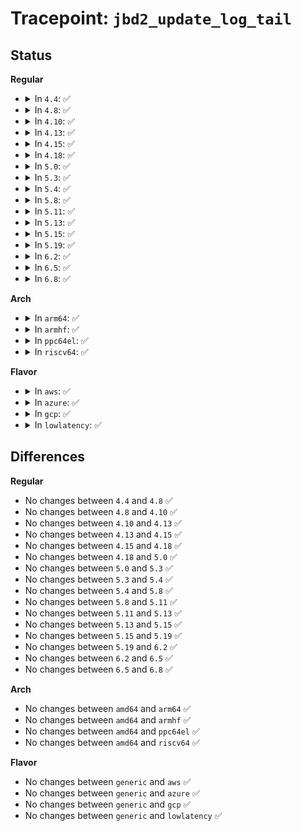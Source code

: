 # Tracepoint: <code>jbd2_update_log_tail</code>

## Status
<b>Regular</b>
<ul>
<li>
<details>
<summary>In <code>4.4</code>: ✅</summary>

Event:

```c
struct trace_event_raw_jbd2_update_log_tail {
    struct trace_entry ent;
    dev_t dev;
    tid_t tail_sequence;
    tid_t first_tid;
    long unsigned int block_nr;
    long unsigned int freed;
    char __data[0];
};
```
Function:

```c
void trace_event_raw_event_jbd2_update_log_tail(void *__data, journal_t *journal, tid_t first_tid, long unsigned int block_nr, long unsigned int freed);
```
</details>
</li>
<li>
<details>
<summary>In <code>4.8</code>: ✅</summary>

Event:

```c
struct trace_event_raw_jbd2_update_log_tail {
    struct trace_entry ent;
    dev_t dev;
    tid_t tail_sequence;
    tid_t first_tid;
    long unsigned int block_nr;
    long unsigned int freed;
    char __data[0];
};
```
Function:

```c
void trace_event_raw_event_jbd2_update_log_tail(void *__data, journal_t *journal, tid_t first_tid, long unsigned int block_nr, long unsigned int freed);
```
</details>
</li>
<li>
<details>
<summary>In <code>4.10</code>: ✅</summary>

Event:

```c
struct trace_event_raw_jbd2_update_log_tail {
    struct trace_entry ent;
    dev_t dev;
    tid_t tail_sequence;
    tid_t first_tid;
    long unsigned int block_nr;
    long unsigned int freed;
    char __data[0];
};
```
Function:

```c
void trace_event_raw_event_jbd2_update_log_tail(void *__data, journal_t *journal, tid_t first_tid, long unsigned int block_nr, long unsigned int freed);
```
</details>
</li>
<li>
<details>
<summary>In <code>4.13</code>: ✅</summary>

Event:

```c
struct trace_event_raw_jbd2_update_log_tail {
    struct trace_entry ent;
    dev_t dev;
    tid_t tail_sequence;
    tid_t first_tid;
    long unsigned int block_nr;
    long unsigned int freed;
    char __data[0];
};
```
Function:

```c
void trace_event_raw_event_jbd2_update_log_tail(void *__data, journal_t *journal, tid_t first_tid, long unsigned int block_nr, long unsigned int freed);
```
</details>
</li>
<li>
<details>
<summary>In <code>4.15</code>: ✅</summary>

Event:

```c
struct trace_event_raw_jbd2_update_log_tail {
    struct trace_entry ent;
    dev_t dev;
    tid_t tail_sequence;
    tid_t first_tid;
    long unsigned int block_nr;
    long unsigned int freed;
    char __data[0];
};
```
Function:

```c
void trace_event_raw_event_jbd2_update_log_tail(void *__data, journal_t *journal, tid_t first_tid, long unsigned int block_nr, long unsigned int freed);
```
</details>
</li>
<li>
<details>
<summary>In <code>4.18</code>: ✅</summary>

Event:

```c
struct trace_event_raw_jbd2_update_log_tail {
    struct trace_entry ent;
    dev_t dev;
    tid_t tail_sequence;
    tid_t first_tid;
    long unsigned int block_nr;
    long unsigned int freed;
    char __data[0];
};
```
Function:

```c
void trace_event_raw_event_jbd2_update_log_tail(void *__data, journal_t *journal, tid_t first_tid, long unsigned int block_nr, long unsigned int freed);
```
</details>
</li>
<li>
<details>
<summary>In <code>5.0</code>: ✅</summary>

Event:

```c
struct trace_event_raw_jbd2_update_log_tail {
    struct trace_entry ent;
    dev_t dev;
    tid_t tail_sequence;
    tid_t first_tid;
    long unsigned int block_nr;
    long unsigned int freed;
    char __data[0];
};
```
Function:

```c
void trace_event_raw_event_jbd2_update_log_tail(void *__data, journal_t *journal, tid_t first_tid, long unsigned int block_nr, long unsigned int freed);
```
</details>
</li>
<li>
<details>
<summary>In <code>5.3</code>: ✅</summary>

Event:

```c
struct trace_event_raw_jbd2_update_log_tail {
    struct trace_entry ent;
    dev_t dev;
    tid_t tail_sequence;
    tid_t first_tid;
    long unsigned int block_nr;
    long unsigned int freed;
    char __data[0];
};
```
Function:

```c
void trace_event_raw_event_jbd2_update_log_tail(void *__data, journal_t *journal, tid_t first_tid, long unsigned int block_nr, long unsigned int freed);
```
</details>
</li>
<li>
<details>
<summary>In <code>5.4</code>: ✅</summary>

Event:

```c
struct trace_event_raw_jbd2_update_log_tail {
    struct trace_entry ent;
    dev_t dev;
    tid_t tail_sequence;
    tid_t first_tid;
    long unsigned int block_nr;
    long unsigned int freed;
    char __data[0];
};
```
Function:

```c
void trace_event_raw_event_jbd2_update_log_tail(void *__data, journal_t *journal, tid_t first_tid, long unsigned int block_nr, long unsigned int freed);
```
</details>
</li>
<li>
<details>
<summary>In <code>5.8</code>: ✅</summary>

Event:

```c
struct trace_event_raw_jbd2_update_log_tail {
    struct trace_entry ent;
    dev_t dev;
    tid_t tail_sequence;
    tid_t first_tid;
    long unsigned int block_nr;
    long unsigned int freed;
    char __data[0];
};
```
Function:

```c
void trace_event_raw_event_jbd2_update_log_tail(void *__data, journal_t *journal, tid_t first_tid, long unsigned int block_nr, long unsigned int freed);
```
</details>
</li>
<li>
<details>
<summary>In <code>5.11</code>: ✅</summary>

Event:

```c
struct trace_event_raw_jbd2_update_log_tail {
    struct trace_entry ent;
    dev_t dev;
    tid_t tail_sequence;
    tid_t first_tid;
    long unsigned int block_nr;
    long unsigned int freed;
    char __data[0];
};
```
Function:

```c
void trace_event_raw_event_jbd2_update_log_tail(void *__data, journal_t *journal, tid_t first_tid, long unsigned int block_nr, long unsigned int freed);
```
</details>
</li>
<li>
<details>
<summary>In <code>5.13</code>: ✅</summary>

Event:

```c
struct trace_event_raw_jbd2_update_log_tail {
    struct trace_entry ent;
    dev_t dev;
    tid_t tail_sequence;
    tid_t first_tid;
    long unsigned int block_nr;
    long unsigned int freed;
    char __data[0];
};
```
Function:

```c
void trace_event_raw_event_jbd2_update_log_tail(void *__data, journal_t *journal, tid_t first_tid, long unsigned int block_nr, long unsigned int freed);
```
</details>
</li>
<li>
<details>
<summary>In <code>5.15</code>: ✅</summary>

Event:

```c
struct trace_event_raw_jbd2_update_log_tail {
    struct trace_entry ent;
    dev_t dev;
    tid_t tail_sequence;
    tid_t first_tid;
    long unsigned int block_nr;
    long unsigned int freed;
    char __data[0];
};
```
Function:

```c
void trace_event_raw_event_jbd2_update_log_tail(void *__data, journal_t *journal, tid_t first_tid, long unsigned int block_nr, long unsigned int freed);
```
</details>
</li>
<li>
<details>
<summary>In <code>5.19</code>: ✅</summary>

Event:

```c
struct trace_event_raw_jbd2_update_log_tail {
    struct trace_entry ent;
    dev_t dev;
    tid_t tail_sequence;
    tid_t first_tid;
    long unsigned int block_nr;
    long unsigned int freed;
    char __data[0];
};
```
Function:

```c
void trace_event_raw_event_jbd2_update_log_tail(void *__data, journal_t *journal, tid_t first_tid, long unsigned int block_nr, long unsigned int freed);
```
</details>
</li>
<li>
<details>
<summary>In <code>6.2</code>: ✅</summary>

Event:

```c
struct trace_event_raw_jbd2_update_log_tail {
    struct trace_entry ent;
    dev_t dev;
    tid_t tail_sequence;
    tid_t first_tid;
    long unsigned int block_nr;
    long unsigned int freed;
    char __data[0];
};
```
Function:

```c
void trace_event_raw_event_jbd2_update_log_tail(void *__data, journal_t *journal, tid_t first_tid, long unsigned int block_nr, long unsigned int freed);
```
</details>
</li>
<li>
<details>
<summary>In <code>6.5</code>: ✅</summary>

Event:

```c
struct trace_event_raw_jbd2_update_log_tail {
    struct trace_entry ent;
    dev_t dev;
    tid_t tail_sequence;
    tid_t first_tid;
    long unsigned int block_nr;
    long unsigned int freed;
    char __data[0];
};
```
Function:

```c
void trace_event_raw_event_jbd2_update_log_tail(void *__data, journal_t *journal, tid_t first_tid, long unsigned int block_nr, long unsigned int freed);
```
</details>
</li>
<li>
<details>
<summary>In <code>6.8</code>: ✅</summary>

Event:

```c
struct trace_event_raw_jbd2_update_log_tail {
    struct trace_entry ent;
    dev_t dev;
    tid_t tail_sequence;
    tid_t first_tid;
    long unsigned int block_nr;
    long unsigned int freed;
    char __data[0];
};
```
Function:

```c
void trace_event_raw_event_jbd2_update_log_tail(void *__data, journal_t *journal, tid_t first_tid, long unsigned int block_nr, long unsigned int freed);
```
</details>
</li>
</ul>
<b>Arch</b>
<ul>
<li>
<details>
<summary>In <code>arm64</code>: ✅</summary>

Event:

```c
struct trace_event_raw_jbd2_update_log_tail {
    struct trace_entry ent;
    dev_t dev;
    tid_t tail_sequence;
    tid_t first_tid;
    long unsigned int block_nr;
    long unsigned int freed;
    char __data[0];
};
```
Function:

```c
void trace_event_raw_event_jbd2_update_log_tail(void *__data, journal_t *journal, tid_t first_tid, long unsigned int block_nr, long unsigned int freed);
```
</details>
</li>
<li>
<details>
<summary>In <code>armhf</code>: ✅</summary>

Event:

```c
struct trace_event_raw_jbd2_update_log_tail {
    struct trace_entry ent;
    dev_t dev;
    tid_t tail_sequence;
    tid_t first_tid;
    long unsigned int block_nr;
    long unsigned int freed;
    char __data[0];
};
```
Function:

```c
void trace_event_raw_event_jbd2_update_log_tail(void *__data, journal_t *journal, tid_t first_tid, long unsigned int block_nr, long unsigned int freed);
```
</details>
</li>
<li>
<details>
<summary>In <code>ppc64el</code>: ✅</summary>

Event:

```c
struct trace_event_raw_jbd2_update_log_tail {
    struct trace_entry ent;
    dev_t dev;
    tid_t tail_sequence;
    tid_t first_tid;
    long unsigned int block_nr;
    long unsigned int freed;
    char __data[0];
};
```
Function:

```c
void trace_event_raw_event_jbd2_update_log_tail(void *__data, journal_t *journal, tid_t first_tid, long unsigned int block_nr, long unsigned int freed);
```
</details>
</li>
<li>
<details>
<summary>In <code>riscv64</code>: ✅</summary>

Event:

```c
struct trace_event_raw_jbd2_update_log_tail {
    struct trace_entry ent;
    dev_t dev;
    tid_t tail_sequence;
    tid_t first_tid;
    long unsigned int block_nr;
    long unsigned int freed;
    char __data[0];
};
```
Function:

```c
void trace_event_raw_event_jbd2_update_log_tail(void *__data, journal_t *journal, tid_t first_tid, long unsigned int block_nr, long unsigned int freed);
```
</details>
</li>
</ul>
<b>Flavor</b>
<ul>
<li>
<details>
<summary>In <code>aws</code>: ✅</summary>

Event:

```c
struct trace_event_raw_jbd2_update_log_tail {
    struct trace_entry ent;
    dev_t dev;
    tid_t tail_sequence;
    tid_t first_tid;
    long unsigned int block_nr;
    long unsigned int freed;
    char __data[0];
};
```
Function:

```c
void trace_event_raw_event_jbd2_update_log_tail(void *__data, journal_t *journal, tid_t first_tid, long unsigned int block_nr, long unsigned int freed);
```
</details>
</li>
<li>
<details>
<summary>In <code>azure</code>: ✅</summary>

Event:

```c
struct trace_event_raw_jbd2_update_log_tail {
    struct trace_entry ent;
    dev_t dev;
    tid_t tail_sequence;
    tid_t first_tid;
    long unsigned int block_nr;
    long unsigned int freed;
    char __data[0];
};
```
Function:

```c
void trace_event_raw_event_jbd2_update_log_tail(void *__data, journal_t *journal, tid_t first_tid, long unsigned int block_nr, long unsigned int freed);
```
</details>
</li>
<li>
<details>
<summary>In <code>gcp</code>: ✅</summary>

Event:

```c
struct trace_event_raw_jbd2_update_log_tail {
    struct trace_entry ent;
    dev_t dev;
    tid_t tail_sequence;
    tid_t first_tid;
    long unsigned int block_nr;
    long unsigned int freed;
    char __data[0];
};
```
Function:

```c
void trace_event_raw_event_jbd2_update_log_tail(void *__data, journal_t *journal, tid_t first_tid, long unsigned int block_nr, long unsigned int freed);
```
</details>
</li>
<li>
<details>
<summary>In <code>lowlatency</code>: ✅</summary>

Event:

```c
struct trace_event_raw_jbd2_update_log_tail {
    struct trace_entry ent;
    dev_t dev;
    tid_t tail_sequence;
    tid_t first_tid;
    long unsigned int block_nr;
    long unsigned int freed;
    char __data[0];
};
```
Function:

```c
void trace_event_raw_event_jbd2_update_log_tail(void *__data, journal_t *journal, tid_t first_tid, long unsigned int block_nr, long unsigned int freed);
```
</details>
</li>
</ul>

## Differences
<b>Regular</b>
<ul>
<li>
No changes between <code>4.4</code> and <code>4.8</code> ✅
</li>
<li>
No changes between <code>4.8</code> and <code>4.10</code> ✅
</li>
<li>
No changes between <code>4.10</code> and <code>4.13</code> ✅
</li>
<li>
No changes between <code>4.13</code> and <code>4.15</code> ✅
</li>
<li>
No changes between <code>4.15</code> and <code>4.18</code> ✅
</li>
<li>
No changes between <code>4.18</code> and <code>5.0</code> ✅
</li>
<li>
No changes between <code>5.0</code> and <code>5.3</code> ✅
</li>
<li>
No changes between <code>5.3</code> and <code>5.4</code> ✅
</li>
<li>
No changes between <code>5.4</code> and <code>5.8</code> ✅
</li>
<li>
No changes between <code>5.8</code> and <code>5.11</code> ✅
</li>
<li>
No changes between <code>5.11</code> and <code>5.13</code> ✅
</li>
<li>
No changes between <code>5.13</code> and <code>5.15</code> ✅
</li>
<li>
No changes between <code>5.15</code> and <code>5.19</code> ✅
</li>
<li>
No changes between <code>5.19</code> and <code>6.2</code> ✅
</li>
<li>
No changes between <code>6.2</code> and <code>6.5</code> ✅
</li>
<li>
No changes between <code>6.5</code> and <code>6.8</code> ✅
</li>
</ul>
<b>Arch</b>
<ul>
<li>
No changes between <code>amd64</code> and <code>arm64</code> ✅
</li>
<li>
No changes between <code>amd64</code> and <code>armhf</code> ✅
</li>
<li>
No changes between <code>amd64</code> and <code>ppc64el</code> ✅
</li>
<li>
No changes between <code>amd64</code> and <code>riscv64</code> ✅
</li>
</ul>
<b>Flavor</b>
<ul>
<li>
No changes between <code>generic</code> and <code>aws</code> ✅
</li>
<li>
No changes between <code>generic</code> and <code>azure</code> ✅
</li>
<li>
No changes between <code>generic</code> and <code>gcp</code> ✅
</li>
<li>
No changes between <code>generic</code> and <code>lowlatency</code> ✅
</li>
</ul>
